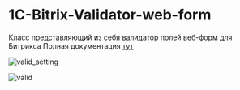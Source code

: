 1C-Bitrix-Validator-web-form
============================
Класс представляющий из себя валидатор полей веб-форм для Битрикса
Полная документация [тут](http://dev.1c-bitrix.ru/api_help/form/validators.php)

![valid_setting](https://cloud.githubusercontent.com/assets/7107435/5226288/6218f8c2-76fe-11e4-91ac-b16b23b14138.png)

![valid](https://cloud.githubusercontent.com/assets/7107435/5226287/6217cd3a-76fe-11e4-96c3-2e62fdd35b90.png)

